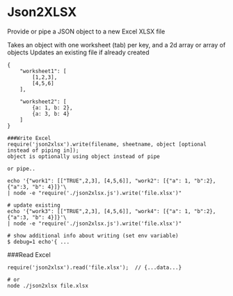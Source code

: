 Json2XLSX
=========

Provide or pipe a JSON object to a new Excel XLSX file

Takes an object with one worksheet (tab) per key, and a 2d array or array of objects
Updates an existing file if already created

````
{
	"worksheet1": [
		[1,2,3],
		[4,5,6]
	],

	"worksheet2": [
		{a: 1, b: 2},
		{a: 3, b: 4}
	]
}
````

````
###Write Excel
require('json2xlsx').write(filename, sheetname, object [optional instead of piping in]);    
object is optionally using object instead of pipe    

or pipe..

echo '{"work1": [["TRUE",2,3], [4,5,6]], "work2": [{"a": 1, "b":2},{"a":3, "b": 4}]}'\
| node -e "require('./json2xlsx.js').write('file.xlsx')"

# update existing
echo '{"work3": [["TRUE",2,3], [4,5,6]], "work4": [{"a": 1, "b":2},{"a":3, "b": 4}]}'\
| node -e "require('./json2xlsx.js').write('file.xlsx')"

# show additional info about writing (set env variable)
$ debug=1 echo'{ ...
````
###Read Excel
````
require('json2xlsx').read('file.xlsx');  // {...data...}

# or
node ./json2xlsx file.xlsx
````